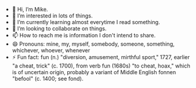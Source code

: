 - 👋 Hi, I’m Mike.
- 👀 I’m interested in lots of things.
- 🌱 I’m currently learning almost everytime I read something.
- 💞️ I’m looking to collaborate on things.
- 📫 How to reach me is information I don't intend to share.
- 😄 Pronouns: mine, my, myself, somebody, someone, something, whichever, whoever, whenever
- ⚡ Fun fact:  fun (n.) "diversion, amusement, mirthful sport," 1727, earlier "a cheat, trick" (c. 1700), from verb fun (1680s) "to cheat, hoax," which is of uncertain origin, probably a variant of Middle English fonnen "befool" (c. 1400; see fond).

<!---
mortega17/mortega17 is a ✨ special ✨ repository because its `README.md` (this file) appears on your GitHub profile.
You can click the Preview link to take a look at your changes.
--->
